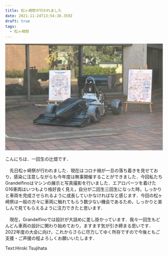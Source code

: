 ```yaml
---
title: 松ヶ崎祭が行われました
date: 2021-11-24T13:54:38.359Z
draft: true
tags:
  - 松ヶ崎祭
---
```

![](15133045223841.jpg)

こんにちは．一回生の辻畑です．\
\
　先日松ヶ崎祭が行われました．現在はコロナ禍が一旦の落ち着きを見せており，感染に注意しながらも今年度は無事開催することができました．今回私たちGrandelfinoはマシンの展示と写真撮影を行いました．エアロパーツを着けたG16車両はいつもより格好良く見え，自分が二回生三回生になった時，しっかりと車両を完成させられるように成長していかなければなと感じます．今回の松ヶ崎祭は一般の方々に車両に触れてもらう数少ない機会であるため，しっかりと楽しんで見てもらえるように注力できたと思います．\
\
　現在，Grandelfinoでは設計が大詰めに差し掛かっています．我々一回生もどんどん車両の設計に関わり始めており，ますます気が引き締まる思いです．2022年度の大会に向け，これからさらに尽力してゆく所存ですので今後ともご支援・ご声援の程よろしくお願いいたします．

Text:Hiroki Tsujihata